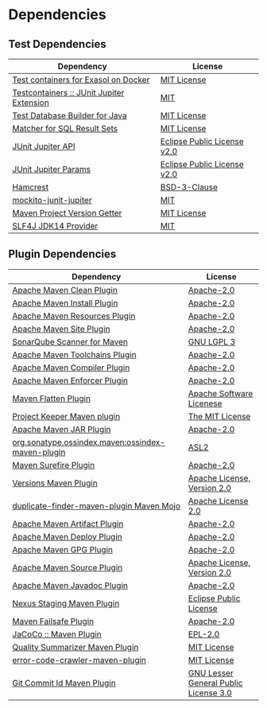 <!-- @formatter:off -->
# Dependencies

## Test Dependencies

| Dependency                                     | License                          |
| ---------------------------------------------- | -------------------------------- |
| [Test containers for Exasol on Docker][0]      | [MIT License][1]                 |
| [Testcontainers :: JUnit Jupiter Extension][2] | [MIT][3]                         |
| [Test Database Builder for Java][4]            | [MIT License][5]                 |
| [Matcher for SQL Result Sets][6]               | [MIT License][7]                 |
| [JUnit Jupiter API][8]                         | [Eclipse Public License v2.0][9] |
| [JUnit Jupiter Params][8]                      | [Eclipse Public License v2.0][9] |
| [Hamcrest][10]                                 | [BSD-3-Clause][11]               |
| [mockito-junit-jupiter][12]                    | [MIT][13]                        |
| [Maven Project Version Getter][14]             | [MIT License][15]                |
| [SLF4J JDK14 Provider][16]                     | [MIT][17]                        |

## Plugin Dependencies

| Dependency                                              | License                                     |
| ------------------------------------------------------- | ------------------------------------------- |
| [Apache Maven Clean Plugin][18]                         | [Apache-2.0][19]                            |
| [Apache Maven Install Plugin][20]                       | [Apache-2.0][19]                            |
| [Apache Maven Resources Plugin][21]                     | [Apache-2.0][19]                            |
| [Apache Maven Site Plugin][22]                          | [Apache-2.0][19]                            |
| [SonarQube Scanner for Maven][23]                       | [GNU LGPL 3][24]                            |
| [Apache Maven Toolchains Plugin][25]                    | [Apache-2.0][19]                            |
| [Apache Maven Compiler Plugin][26]                      | [Apache-2.0][19]                            |
| [Apache Maven Enforcer Plugin][27]                      | [Apache-2.0][19]                            |
| [Maven Flatten Plugin][28]                              | [Apache Software Licenese][19]              |
| [Project Keeper Maven plugin][29]                       | [The MIT License][30]                       |
| [Apache Maven JAR Plugin][31]                           | [Apache-2.0][19]                            |
| [org.sonatype.ossindex.maven:ossindex-maven-plugin][32] | [ASL2][33]                                  |
| [Maven Surefire Plugin][34]                             | [Apache-2.0][19]                            |
| [Versions Maven Plugin][35]                             | [Apache License, Version 2.0][19]           |
| [duplicate-finder-maven-plugin Maven Mojo][36]          | [Apache License 2.0][37]                    |
| [Apache Maven Artifact Plugin][38]                      | [Apache-2.0][19]                            |
| [Apache Maven Deploy Plugin][39]                        | [Apache-2.0][19]                            |
| [Apache Maven GPG Plugin][40]                           | [Apache-2.0][19]                            |
| [Apache Maven Source Plugin][41]                        | [Apache License, Version 2.0][19]           |
| [Apache Maven Javadoc Plugin][42]                       | [Apache-2.0][19]                            |
| [Nexus Staging Maven Plugin][43]                        | [Eclipse Public License][44]                |
| [Maven Failsafe Plugin][45]                             | [Apache-2.0][19]                            |
| [JaCoCo :: Maven Plugin][46]                            | [EPL-2.0][47]                               |
| [Quality Summarizer Maven Plugin][48]                   | [MIT License][49]                           |
| [error-code-crawler-maven-plugin][50]                   | [MIT License][51]                           |
| [Git Commit Id Maven Plugin][52]                        | [GNU Lesser General Public License 3.0][53] |

[0]: https://github.com/exasol/exasol-testcontainers/
[1]: https://github.com/exasol/exasol-testcontainers/blob/main/LICENSE
[2]: https://java.testcontainers.org
[3]: http://opensource.org/licenses/MIT
[4]: https://github.com/exasol/test-db-builder-java/
[5]: https://github.com/exasol/test-db-builder-java/blob/main/LICENSE
[6]: https://github.com/exasol/hamcrest-resultset-matcher/
[7]: https://github.com/exasol/hamcrest-resultset-matcher/blob/main/LICENSE
[8]: https://junit.org/junit5/
[9]: https://www.eclipse.org/legal/epl-v20.html
[10]: http://hamcrest.org/JavaHamcrest/
[11]: https://raw.githubusercontent.com/hamcrest/JavaHamcrest/master/LICENSE
[12]: https://github.com/mockito/mockito
[13]: https://opensource.org/licenses/MIT
[14]: https://github.com/exasol/maven-project-version-getter/
[15]: https://github.com/exasol/maven-project-version-getter/blob/main/LICENSE
[16]: http://www.slf4j.org
[17]: https://opensource.org/license/mit
[18]: https://maven.apache.org/plugins/maven-clean-plugin/
[19]: https://www.apache.org/licenses/LICENSE-2.0.txt
[20]: https://maven.apache.org/plugins/maven-install-plugin/
[21]: https://maven.apache.org/plugins/maven-resources-plugin/
[22]: https://maven.apache.org/plugins/maven-site-plugin/
[23]: http://docs.sonarqube.org/display/PLUG/Plugin+Library/sonar-scanner-maven/sonar-maven-plugin
[24]: http://www.gnu.org/licenses/lgpl.txt
[25]: https://maven.apache.org/plugins/maven-toolchains-plugin/
[26]: https://maven.apache.org/plugins/maven-compiler-plugin/
[27]: https://maven.apache.org/enforcer/maven-enforcer-plugin/
[28]: https://www.mojohaus.org/flatten-maven-plugin/
[29]: https://github.com/exasol/project-keeper/
[30]: https://github.com/exasol/project-keeper/blob/main/LICENSE
[31]: https://maven.apache.org/plugins/maven-jar-plugin/
[32]: https://sonatype.github.io/ossindex-maven/maven-plugin/
[33]: http://www.apache.org/licenses/LICENSE-2.0.txt
[34]: https://maven.apache.org/surefire/maven-surefire-plugin/
[35]: https://www.mojohaus.org/versions/versions-maven-plugin/
[36]: https://basepom.github.io/duplicate-finder-maven-plugin
[37]: http://www.apache.org/licenses/LICENSE-2.0.html
[38]: https://maven.apache.org/plugins/maven-artifact-plugin/
[39]: https://maven.apache.org/plugins/maven-deploy-plugin/
[40]: https://maven.apache.org/plugins/maven-gpg-plugin/
[41]: https://maven.apache.org/plugins/maven-source-plugin/
[42]: https://maven.apache.org/plugins/maven-javadoc-plugin/
[43]: http://www.sonatype.com/public-parent/nexus-maven-plugins/nexus-staging/nexus-staging-maven-plugin/
[44]: http://www.eclipse.org/legal/epl-v10.html
[45]: https://maven.apache.org/surefire/maven-failsafe-plugin/
[46]: https://www.jacoco.org/jacoco/trunk/doc/maven.html
[47]: https://www.eclipse.org/legal/epl-2.0/
[48]: https://github.com/exasol/quality-summarizer-maven-plugin/
[49]: https://github.com/exasol/quality-summarizer-maven-plugin/blob/main/LICENSE
[50]: https://github.com/exasol/error-code-crawler-maven-plugin/
[51]: https://github.com/exasol/error-code-crawler-maven-plugin/blob/main/LICENSE
[52]: https://github.com/git-commit-id/git-commit-id-maven-plugin
[53]: http://www.gnu.org/licenses/lgpl-3.0.txt
